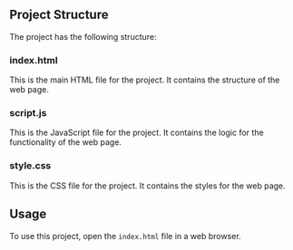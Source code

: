 ## Project Structure

The project has the following structure:

### index.html

This is the main HTML file for the project. It contains the structure of the web page.

### script.js

This is the JavaScript file for the project. It contains the logic for the functionality of the web page.

### style.css

This is the CSS file for the project. It contains the styles for the web page.

## Usage

To use this project, open the `index.html` file in a web browser.
